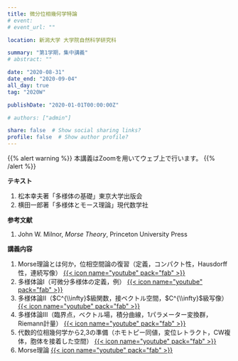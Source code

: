 ```yaml
---
title: 微分位相幾何学特論
# event: 
# event_url: ""

location: 新潟大学 大学院自然科学研究科

summary: "第1学期，集中講義"
# abstract: ""

date: "2020-08-31"
date_end: "2020-09-04"
all_day: true
tag: "2020W"

publishDate: "2020-01-01T00:00:00Z"

# authors: ["admin"]

share: false  # Show social sharing links?
profile: false  # Show author profile?
---
```

{{% alert warning %}}
本講義はZoomを用いてウェブ上で行います。
{{% /alert %}}

**テキスト**

1. 松本幸夫著「多様体の基礎」東京大学出版会
2. 横田一郎著「多様体とモース理論」現代数学社

**参考文献**

1. John W. Milnor, *Morse Theory*, Princeton University Press

**講義内容**

1. Morse理論とは何か，位相空間論の復習（定義，コンパクト性，Hausdorff性，連続写像）
	[{{< icon name="youtube" pack="fab" >}}](https://youtu.be/mt2hvujcq6E)
2. 多様体論Ⅰ（可微分多様体の定義，例）
	[{{< icon name="youtube" pack="fab" >}}](https://youtu.be/JW4cKh5olBU)
3. 多様体論Ⅱ（$C^{\\infty}$級関数，接ベクトル空間，$C^{\\infty}$級写像）
	[{{< icon name="youtube" pack="fab" >}}](https://youtu.be/zOSAlmmsTQc)
4. 多様体論Ⅲ（臨界点，ベクトル場，積分曲線，1パラメーター変換群，Riemann計量）
	[{{< icon name="youtube" pack="fab" >}}](https://youtu.be/rHfXJ5r0zTA)
5. 代数的位相幾何学から2,3の準備（ホモトピー同値，変位レトラクト，CW複体，胞体を接着した空間）
	[{{< icon name="youtube" pack="fab" >}}](https://youtu.be/9KxrhuIuhDU)
6. Morse理論
	[{{< icon name="youtube" pack="fab" >}}](https://youtu.be/MoJ5sGh5KtQ)
